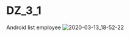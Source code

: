 # DZ_3_1
Android list employee
![2020-03-13_18-52-22](https://user-images.githubusercontent.com/58872563/76623075-f29d1980-655c-11ea-9a16-93fa0fef1ef5.png)
